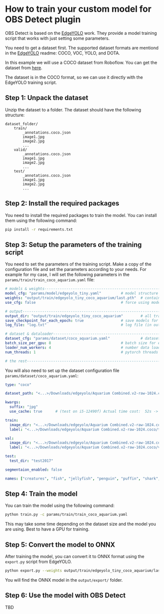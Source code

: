 # How to train your custom model for OBS Detect plugin

OBS Detect is based on the [EdgeYOLO](https://github.com/LSH9832/edgeyolo) work.
They provide a model training script that works with just setting some parameters.

You need to get a dataset first. The supported dataset formats are mentiond in the [EdgeYOLO](https://github.com/LSH9832/edgeyolo?tab=readme-ov-file#train) readme: COCO, VOC, YOLO, and DOTA.

In this example we will use a COCO dataset from Roboflow. You can get the dataset from [here](https://public.roboflow.com/object-detection/aquarium/2).

The dataset is in the COCO format, so we can use it directly with the EdgeYOLO training script.

## Step 1: Unpack the dataset

Unzip the dataset to a folder. The dataset should have the following structure:

```plaintext
dataset_folder/
    train/
        _annotations.coco.json
        image1.jpg
        image2.jpg
        ...
    valid/
        _annotations.coco.json
        image1.jpg
        image2.jpg
        ...
    test/
        _annotations.coco.json
        image1.jpg
        image2.jpg
        ...
```

## Step 2: Install the required packages

You need to install the required packages to train the model. You can install them using the following command:

```bash
pip install -r requirements.txt
```

## Step 3: Setup the parameters of the training script

You need to set the parameters of the training script.
Make a copy of the configuration file and set the parameters according to your needs.
For example for my case, I will set the following parameters in the `params/train/train_coco_aquarium.yaml` file:

```yaml
# models & weights------------------------------------------------------------------------------------------------------
model_cfg: "params/model/edgeyolo_tiny.yaml"         # model structure config file
weights: "output/train/edgeyolo_tiny_coco_aquarium/last.pth"  # contains model_cfg, set null or a no-exist filename if not use it
use_cfg: false                                       # force using model_cfg instead of cfg in weights to build model

# output----------------------------------------------------------------------------------------------------------------
output_dir: "output/train/edgeyolo_tiny_coco_aquarium"        # all train output file will save in this dir
save_checkpoint_for_each_epoch: true                 # save models for each epoch (epoch_xxx.pth, not only best/last.pth)
log_file: "log.txt"                                  # log file (in output_dir)

# dataset & dataloader--------------------------------------------------------------------------------------------------
dataset_cfg: "params/dataset/coco_aquarium.yaml"              # dataset config
batch_size_per_gpu: 8                                # batch size for each GPU
loader_num_workers: 4                                # number data loader workers for each GPU
num_threads: 1                                       # pytorch threads number for each GPU

# the rest--------------------------------------------------------------------------------------------------------------
```

You will also need to set up the dataset configuration file `params/dataset/coco_aquarium.yaml`:

```yaml
type: "coco"

dataset_path: "<...>/Downloads/edgeyolo/Aquarium Combined.v2-raw-1024.coco"

kwargs:
  suffix: "jpg"
  use_cache: true      # (test on i5-12490f) Actual time cost:  52s -> 10s(seg enabled) and 39s -> 4s (seg disabled)

train:
  image_dir: "<...>/Downloads/edgeyolo/Aquarium Combined.v2-raw-1024.coco/train"
  label: "<...>/Downloads/edgeyolo/Aquarium Combined.v2-raw-1024.coco/train/_annotations.coco.json"

val:
  image_dir: "<...>/Downloads/edgeyolo/Aquarium Combined.v2-raw-1024.coco/valid"
  label: "<...>/Downloads/edgeyolo/Aquarium Combined.v2-raw-1024.coco/valid/_annotations.coco.json"

test:
  test_dir: "test2017"

segmentaion_enabled: false

names: ["creatures", "fish", "jellyfish", "penguin", "puffin", "shark", "starfish", "stingray"]
```

## Step 4: Train the model

You can train the model using the following command:

```bash
python train.py -c params/train/train_coco_aquarium.yaml
```

This may take some time depending on the dataset size and the model you are using.
Best to have a GPU for training.

## Step 5: Convert the model to ONNX

After training the model, you can convert it to ONNX format using the `export.py` script from EdgeYOLO.

```bash
python export.py --weights output/train/edgeyolo_tiny_coco_aquarium/last.pth --onnx-only 
```

You will find the ONNX model in the `output/export/` folder.

## Step 6: Use the model with OBS Detect

TBD
